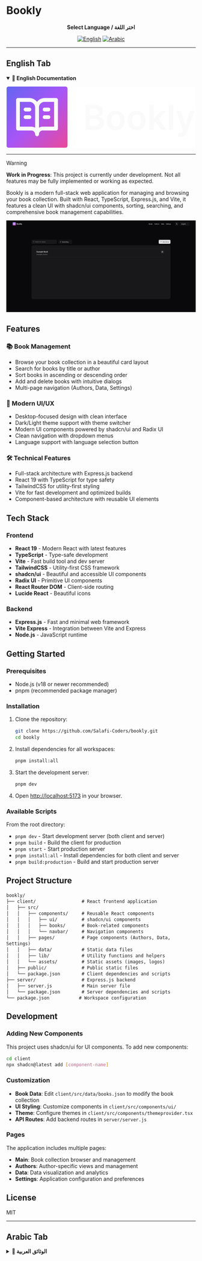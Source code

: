 
# Bookly

<!-- Language Tabs -->
<div align="center">
  
**Select Language / اختر اللغة**

[![English](https://img.shields.io/badge/English-blue?style=for-the-badge)](#english-tab) [![Arabic](https://img.shields.io/badge/Arabic-green?style=for-the-badge)](#arabic-tab)

</div>

---

## English Tab

<details open>
<summary><strong>📖 English Documentation</strong></summary>

![Bookly Logo](./client/src/assets/logofull-dark.svg)

---

> [!WARNING]
> **Work in Progress**: This project is currently under development. Not all features may be fully implemented or working as expected.

Bookly is a modern full-stack web application for managing and browsing your book collection. Built with React, TypeScript, Express.js, and Vite, it features a clean UI with shadcn/ui components, sorting, searching, and comprehensive book management capabilities.

![Bookly Screenshot](./client/public/screenshot-english.png)

## Features

### 📚 Book Management

- Browse your book collection in a beautiful card layout
- Search for books by title or author
- Sort books in ascending or descending order
- Add and delete books with intuitive dialogs
- Multi-page navigation (Authors, Data, Settings)

### 🎨 Modern UI/UX

- Desktop-focused design with clean interface
- Dark/Light theme support with theme switcher
- Modern UI components powered by shadcn/ui and Radix UI
- Clean navigation with dropdown menus
- Language support with language selection button

### 🛠 Technical Features

- Full-stack architecture with Express.js backend
- React 19 with TypeScript for type safety
- TailwindCSS for utility-first styling
- Vite for fast development and optimized builds
- Component-based architecture with reusable UI elements

## Tech Stack

### Frontend

- **React 19** - Modern React with latest features
- **TypeScript** - Type-safe development
- **Vite** - Fast build tool and dev server
- **TailwindCSS** - Utility-first CSS framework
- **shadcn/ui** - Beautiful and accessible UI components
- **Radix UI** - Primitive UI components
- **React Router DOM** - Client-side routing
- **Lucide React** - Beautiful icons

### Backend

- **Express.js** - Fast and minimal web framework
- **Vite Express** - Integration between Vite and Express
- **Node.js** - JavaScript runtime

## Getting Started

### Prerequisites

- Node.js (v18 or newer recommended)
- pnpm (recommended package manager)

### Installation

1. Clone the repository:

   ```sh
   git clone https://github.com/Salafi-Coders/bookly.git
   cd bookly
   ```

2. Install dependencies for all workspaces:

   ```sh
   pnpm install:all
   ```

3. Start the development server:

   ```sh
   pnpm dev
   ```

4. Open [http://localhost:5173](http://localhost:5173) in your browser.

### Available Scripts

From the root directory:

- `pnpm dev` - Start development server (both client and server)
- `pnpm build` - Build the client for production
- `pnpm start` - Start production server
- `pnpm install:all` - Install dependencies for both client and server
- `pnpm build:production` - Build and start production server

## Project Structure

```text
bookly/
├── client/                 # React frontend application
│   ├── src/
│   │   ├── components/     # Reusable React components
│   │   │   ├── ui/         # shadcn/ui components
│   │   │   ├── books/      # Book-related components
│   │   │   └── navbar/     # Navigation components
│   │   ├── pages/          # Page components (Authors, Data, Settings)
│   │   ├── data/           # Static data files
│   │   ├── lib/            # Utility functions and helpers
│   │   └── assets/         # Static assets (images, logos)
│   ├── public/             # Public static files
│   └── package.json        # Client dependencies and scripts
├── server/                 # Express.js backend
│   ├── server.js           # Main server file
│   └── package.json        # Server dependencies and scripts
└── package.json           # Workspace configuration
```

## Development

### Adding New Components

This project uses shadcn/ui for UI components. To add new components:

```sh
cd client
npx shadcn@latest add [component-name]
```

### Customization

- **Book Data**: Edit `client/src/data/books.json` to modify the book collection
- **UI Styling**: Customize components in `client/src/components/ui/`
- **Theme**: Configure themes in `client/src/components/themeprovider.tsx`
- **API Routes**: Add backend routes in `server/server.js`

### Pages

The application includes multiple pages:

- **Main**: Book collection browser and management
- **Authors**: Author-specific views and management
- **Data**: Data visualization and analytics
- **Settings**: Application configuration and preferences

## License

MIT

</details>

---

## Arabic Tab

<details>
<summary><strong>📝 الوثائق العربية</strong></summary>

<div dir="rtl">

![شعار بوكلي](./client/src/assets/logofull-dark.svg)

---

> [!WARNING]  
> **عمل قيد التطوير**: هذا المشروع قيد التطوير حالياً. قد لا تكون جميع الميزات مُنفذة بالكامل أو تعمل كما هو متوقع.

بوكلي هو تطبيق ويب حديث متكامل لإدارة وتصفح مجموعة كتبك. مبني باستخدام React و TypeScript و Express.js و Vite، ويتميز بواجهة مستخدم نظيفة مع مكونات shadcn/ui، والفرز والبحث وإمكانيات إدارة الكتب الشاملة.

![لقطة شاشة من بوكلي](./client/public/screenshot-arabic.png)

## الميزات

### 📚 إدارة الكتب

- تصفح مجموعة كتبك في تخطيط بطاقات جميل
- البحث عن الكتب بالعنوان أو المؤلف
- ترتيب الكتب تصاعدياً أو تنازلياً
- إضافة وحذف الكتب مع نوافذ حوار بديهية
- التنقل متعدد الصفحات (المؤلفون، البيانات، الإعدادات)

### 🎨 واجهة المستخدم الحديثة

- تصميم مركز على سطح المكتب مع واجهة نظيفة
- دعم المظهر الداكن/الفاتح مع مبدل المظهر
- مكونات واجهة مستخدم حديثة مدعومة بـ shadcn/ui و Radix UI
- تنقل نظيف مع قوائم منسدلة
- دعم اللغة مع زر اختيار اللغة

### 🛠 الميزات التقنية

- بنية متكاملة مع خادم Express.js
- React 19 مع TypeScript لضمان الأمان في الأنواع
- TailwindCSS للتصميم المبني على الأدوات المساعدة
- Vite للتطوير السريع والبناء المُحسَّن
- بنية قائمة على المكونات مع عناصر واجهة مستخدم قابلة لإعادة الاستخدام

## المكدس التقني

### الواجهة الأمامية

- **React 19** - React حديث مع أحدث الميزات
- **TypeScript** - تطوير آمن في الأنواع
- **Vite** - أداة بناء سريعة وخادم تطوير
- **TailwindCSS** - إطار عمل CSS مبني على الأدوات المساعدة
- **shadcn/ui** - مكونات واجهة مستخدم جميلة ومتاحة
- **Radix UI** - مكونات واجهة مستخدم أساسية
- **React Router DOM** - توجيه من جانب العميل
- **Lucide React** - أيقونات جميلة

### الخادم

- **Express.js** - إطار عمل ويب سريع ومبسط
- **Vite Express** - التكامل بين Vite و Express
- **Node.js** - بيئة تشغيل JavaScript

## البدء

### المتطلبات المسبقة

- Node.js (يُفضل الإصدار 18 أو أحدث)
- pnpm (مدير الحزم المُوصى به)

### التثبيت

1. استنساخ المستودع:

   ```sh
   git clone https://github.com/Salafi-Coders/bookly.git
   cd bookly
   ```

2. تثبيت التبعيات لجميع مساحات العمل:

   ```sh
   pnpm install:all
   ```

3. بدء خادم التطوير:

   ```sh
   pnpm dev
   ```

4. افتح [http://localhost:5173](http://localhost:5173) في المتصفح.

### الأوامر المتاحة

من الدليل الجذر:

- `pnpm dev` - بدء خادم التطوير (العميل والخادم)
- `pnpm build` - بناء العميل للإنتاج
- `pnpm start` - بدء خادم الإنتاج
- `pnpm install:all` - تثبيت التبعيات للعميل والخادم
- `pnpm build:production` - بناء وبدء خادم الإنتاج

## هيكل المشروع

```text
bookly/
├── client/                 # تطبيق React للواجهة الأمامية
│   ├── src/
│   │   ├── components/     # مكونات React قابلة لإعادة الاستخدام
│   │   │   ├── ui/         # مكونات shadcn/ui
│   │   │   ├── books/      # مكونات متعلقة بالكتب
│   │   │   └── navbar/     # مكونات التنقل
│   │   ├── pages/          # مكونات الصفحات (المؤلفون، البيانات، الإعدادات)
│   │   ├── data/           # ملفات البيانات الثابتة
│   │   ├── lib/            # دوال المساعدة والمكتبات
│   │   └── assets/         # الأصول الثابتة (الصور، الشعارات)
│   ├── public/             # الملفات العامة الثابتة
│   └── package.json        # تبعيات وأوامر العميل
├── server/                 # خادم Express.js
│   ├── server.js           # ملف الخادم الرئيسي
│   └── package.json        # تبعيات وأوامر الخادم
└── package.json           # تكوين مساحة العمل
```

## التطوير

### إضافة مكونات جديدة

يستخدم هذا المشروع shadcn/ui لمكونات واجهة المستخدم. لإضافة مكونات جديدة:

```sh
cd client
npx shadcn@latest add [component-name]
```

### التخصيص

- **بيانات الكتب**: عدِّل `client/src/data/books.json` لتعديل مجموعة الكتب
- **تصميم واجهة المستخدم**: خصِّص المكونات في `client/src/components/ui/`
- **المظهر**: اضبط المظاهر في `client/src/components/themeprovider.tsx`
- **مسارات API**: أضف مسارات الخادم في `server/server.js`

### الصفحات

يتضمن التطبيق صفحات متعددة:

- **الرئيسية**: متصفح ومدير مجموعة الكتب
- **المؤلفون**: عروض وإدارة خاصة بالمؤلفين
- **البيانات**: تصور البيانات والتحليلات
- **الإعدادات**: تكوين التطبيق والتفضيلات

## الرخصة

MIT

</div>

</details>
